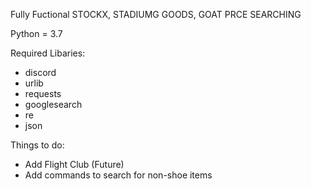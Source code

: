 Fully Fuctional STOCKX, STADIUMG GOODS, GOAT PRCE SEARCHING

Python = 3.7

Required Libaries: 
- discord
- urlib
- requests
- googlesearch
- re
- json


Things to do: 
- Add Flight Club (Future) 
- Add commands to search for non-shoe items
